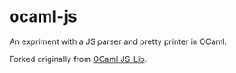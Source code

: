 ocaml-js
===

An expriment with a JS parser and pretty printer in OCaml.

Forked originally from [OCaml JS-Lib](https://github.com/kdxu/ocaml-jslib).
